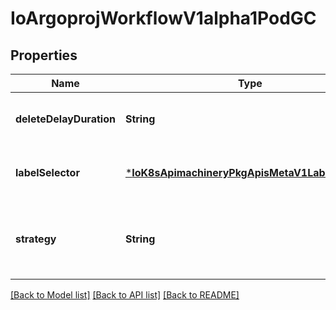 # IoArgoprojWorkflowV1alpha1PodGC


## Properties
Name | Type | Description | Notes
------------ | ------------- | ------------- | -------------
**deleteDelayDuration** | **String** | DeleteDelayDuration specifies the duration before pods in the GC queue get deleted. | [optional] [default to nothing]
**labelSelector** | [***IoK8sApimachineryPkgApisMetaV1LabelSelector**](IoK8sApimachineryPkgApisMetaV1LabelSelector.md) |  | [optional] [default to nothing]
**strategy** | **String** | Strategy is the strategy to use. One of \&quot;OnPodCompletion\&quot;, \&quot;OnPodSuccess\&quot;, \&quot;OnWorkflowCompletion\&quot;, \&quot;OnWorkflowSuccess\&quot;. If unset, does not delete Pods | [optional] [default to nothing]


[[Back to Model list]](../README.md#models) [[Back to API list]](../README.md#api-endpoints) [[Back to README]](../README.md)


